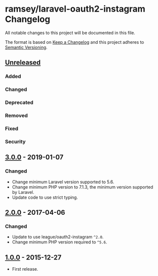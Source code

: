 # ramsey/laravel-oauth2-instagram Changelog

All notable changes to this project will be documented in this file.

The format is based on [Keep a Changelog](http://keepachangelog.com/en/1.0.0/)
and this project adheres to [Semantic Versioning](http://semver.org/spec/v2.0.0.html).


## [Unreleased]

### Added

### Changed

### Deprecated

### Removed

### Fixed

### Security


## [3.0.0] - 2019-01-07

### Changed

* Change minimum Laravel version supported to 5.6.
* Change minimum PHP version to 7.1.3, the minimum version supported by Laravel.
* Update code to use strict typing.


## [2.0.0] - 2017-04-06

### Changed

* Update to use league/oauth2-instagram `^2.0`.
* Change minimum PHP version required to `^5.6`.


## [1.0.0] - 2015-12-27

* First release.


[Unreleased]: https://github.com/ramsey/laravel-oauth2-instagram/compare/3.0.0...HEAD
[3.0.0]: https://github.com/ramsey/laravel-oauth2-instagram/compare/2.0.0...3.0.0
[2.0.0]: https://github.com/ramsey/laravel-oauth2-instagram/compare/1.0.0...2.0.0
[1.0.0]: https://github.com/ramsey/laravel-oauth2-instagram/commits/1.0.0
